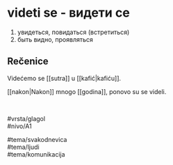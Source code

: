 # videti se - видети се

1. увидеться, повидаться (встретиться)
2. быть видно, проявляться

## Rečenice

Videćemo se [[sutra]] u [[kafić|kafiću]].

[[nakon|Nakon]] mnogo [[godina]], ponovo su se videli.

<br>

#vrsta/glagol  
#nivo/A1  

#tema/svakodnevica  
#tema/ljudi  
#tema/komunikacija  

